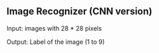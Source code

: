 ## Image Recognizer (CNN version)


Input: images with 28 * 28 pixels

Output: Label of the image (1 to 9)

